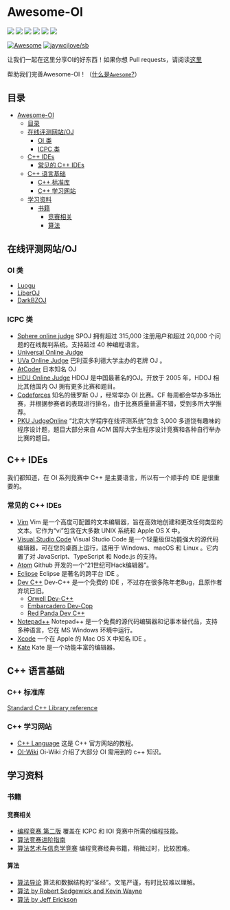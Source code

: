 # Awesome-OI

<img src="https://img.shields.io/github/issues/awesome-OI/awesome-OI?color=green">  <img src="https://img.shields.io/github/stars/awesome-OI/awesome-OI?color=yellow">  <img src="https://img.shields.io/github/forks/awesome-OI/awesome-OI?color=orange">  <img src="https://img.shields.io/github/license/awesome-OI/awesome-OI?color=ff69b4">   <img src="https://img.shields.io/github/search/awesome-OI/awesome-OI/main?color=blue">  <img src="https://img.shields.io/github/languages/code-size/awesome-OI/awesome-OI?color=critical">

[![Awesome](https://awesome.re/badge.svg)](https://awesome.re)
[![jaywcjlove/sb](https://jaywcjlove.github.io/sb/lang/english.svg)](README.md)

让我们一起在这里分享OI的好东西！如果你想 Pull requests，请阅读[这里](https://github.com/awesome-OI/awesome-OI/blob/master/Pull%20request%20template.md)

帮助我们完善Awesome-OI！（[什么是`Awesome`?](https://awesome.re)）

## 目录
- [Awesome-OI](#awesome-oi)
  - [目录](#目录)
  - [在线评测网站/OJ](#在线评测网站oj)
    - [OI 类](#oi-类)
    - [ICPC 类](#icpc-类)
  - [C++ IDEs](#c-ides)
    - [常见的 C++ IDEs](#常见的-c-ides)
  - [C++ 语言基础](#c-语言基础)
    - [C++ 标准库](#c-标准库)
    - [C++ 学习网站](#c-学习网站)
  - [学习资料](#学习资料)
    - [书籍](#书籍)
      - [竞赛相关](#竞赛相关)
      - [算法](#算法)

## 在线评测网站/OJ

### OI 类

- [Luogu](https://www.luogu.com.cn)
- [LiberOJ](https://loj.ac)
- [DarkBZOJ](https://darkbzoj.tk/)

### ICPC 类

- [Sphere online judge](https://www.spoj.com) SPOJ 拥有超过 315,000 注册用户和超过 20,000 个问题的在线裁判系统。支持超过 40 种编程语言。
- [Universal Online Judge](https://uoj.ac)
- [UVa Online Judge](https://onlinejudge.org) 巴利亚多利德大学主办的老牌 OJ 。
- [AtCoder](https://atcoder.jp) 日本知名 OJ
- [HDU Online Judge](http://acm.hdu.edu.cn) HDOJ 是中国最著名的OJ。开放于 2005 年，HDOJ 相比其他国内 OJ 拥有更多比赛和题目。
- [Codeforces](https://codeforces.com/) 知名的俄罗斯 OJ ，经常举办 OI 比赛。CF 每周都会举办多场比赛，并根据参赛者的表现进行排名，由于比赛质量普遍不错，受到多所大学推荐。
- [PKU JudgeOnline](http://poj.org/) “北京大学程序在线评测系统”包含 3,000 多道饶有趣味的程序设计题，题目大部分来自 ACM 国际大学生程序设计竞赛和各种自行举办比赛的题目。

## C++ IDEs

我们都知道，在 OI 系列竞赛中 C++ 是主要语言，所以有一个顺手的 IDE 是很重要的。

### 常见的 C++ IDEs

- [Vim](https://www.vim.org/) Vim 是一个高度可配置的文本编辑器，旨在高效地创建和更改任何类型的文本。它作为“vi”包含在大多数 UNIX 系统和 Apple OS X 中。
- [Visual Studio Code](https://code.visualstudio.com/) Visual Studio Code 是一个轻量级但功能强大的源代码编辑器，可在您的桌面上运行，适用于 Windows、macOS 和 Linux 。它内置了对 JavaScript、TypeScript 和 Node.js 的支持。
- [Atom](https://atom.io/) Github 开发的一个“21世纪可Hack编辑器”。
- [Eclipse](https://www.eclipse.org/downloads/) Eclipse 是著名的跨平台 IDE 。
- [Dev C++](https://baike.baidu.com/item/Dev-C%2B%2B?fromtitle=Dev+C%2B%2B&fromid=1504134) Dev-C++ 是一个免费的 IDE ，不过存在很多陈年老Bug，且原作者弃坑已旧。
  - [Orwell Dev-C++](https://orwelldevcpp.blogspot.com/)
  - [Embarcadero Dev-Cpp](https://github.com/Embarcadero/Dev-Cpp)
  - [Red Panda Dev C++](https://github.com/royqh1979/Dev-Cpp)
- [Notepad++](https://notepad-plus-plus.org/) Notepad++ 是一个免费的源代码编辑器和记事本替代品，支持多种语言，它在 MS Windows 环境中运行。
- [Xcode](https://apps.apple.com/cn/app/xcode/id497799835?mt=12) 一个在 Apple 的 Mac OS X 中知名 IDE 。
- [Kate](https://kate-editor.org/) Kate 是一个功能丰富的编辑器。

## C++ 语言基础

### C++ 标准库

[Standard C++ Library reference](http://www.cplusplus.com/reference/)

### C++ 学习网站

- [C++ Language](http://www.cplusplus.com/doc/tutorial/) 这是 C++ 官方网站的教程。
- [OI-Wiki](https://oi-wiki.org/lang/) Oi-Wiki 介绍了大部分 OI 需用到的 c++ 知识。

## 学习资料
### 书籍
#### 竞赛相关
- [编程竞赛 第二版](https://cpbook.net) 覆盖在 ICPC 和 IOI 竞赛中所需的编程技能。
- [算法竞赛进阶指南](https://book.douban.com/subject/30136932/)
- [算法艺术与信息学竞赛](https://book.douban.com/subject/1154204/) 编程竞赛经典书籍，稍微过时，比较困难。

#### 算法
- [算法导论](https://mitpress.mit.edu/books/introduction-algorithms) 算法和数据结构的“圣经”。文笔严谨，有时比较难以理解。
- [算法 by Robert Sedgewick and Kevin Wayne](https://www.amazon.com/Algorithms-4th-Robert-Sedgewick/dp/032157351X)
- [算法 by Jeff Erickson](https://jeffe.cs.illinois.edu/teaching/algorithms/)
